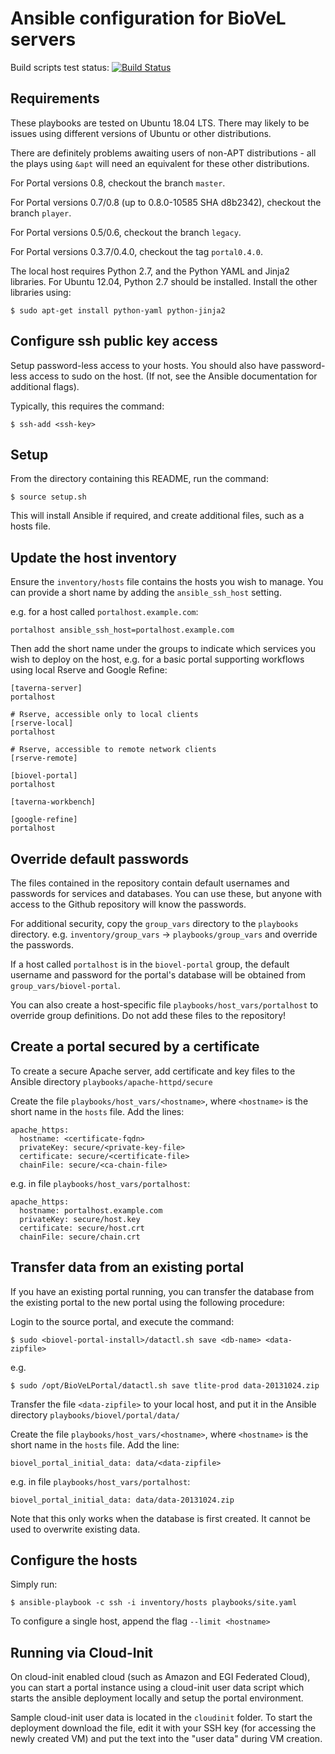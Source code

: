 # Ansible configuration for BioVeL servers

Build scripts test status: [![Build Status](https://travis-ci.org/BioVeL/ansible-playbooks.svg?branch=master)](https://travis-ci.org/BioVeL/ansible-playbooks)

## Requirements

These playbooks are tested on Ubuntu 18.04 LTS. There may likely to be issues using different versions of Ubuntu or other distributions.

There are definitely problems awaiting users of non-APT distributions - all
the plays using `&apt` will need an equivalent for these other distributions.

For Portal versions 0.8, checkout the branch `master`.

For Portal versions 0.7/0.8 (up to 0.8.0-10585 SHA d8b2342), checkout the branch `player`.

For Portal versions 0.5/0.6, checkout the branch `legacy`.

For Portal versions 0.3.7/0.4.0, checkout the tag `portal0.4.0`.

The local host requires Python 2.7, and the Python YAML and Jinja2 libraries.
For Ubuntu 12.04, Python 2.7 should be installed. Install the other libraries
using:
```
$ sudo apt-get install python-yaml python-jinja2
```

## Configure ssh public key access

Setup password-less access to your hosts.  You should also have password-less
access to sudo on the host.  (If not, see the Ansible documentation for
additional flags).

Typically, this requires the command:
```
$ ssh-add <ssh-key>
```

## Setup

From the directory containing this README, run the command:
```
$ source setup.sh
```

This will install Ansible if required, and create additional files, such as a
hosts file.


## Update the host inventory

Ensure the `inventory/hosts` file contains the hosts you wish to manage. You
can provide a short name by adding the `ansible_ssh_host` setting.

e.g. for a host called `portalhost.example.com`:
```
portalhost ansible_ssh_host=portalhost.example.com
```

Then add the short name under the groups to indicate which services you wish
to deploy on the host, e.g. for a basic portal supporting workflows using
local Rserve and Google Refine:

```
[taverna-server]
portalhost

# Rserve, accessible only to local clients
[rserve-local]
portalhost

# Rserve, accessible to remote network clients
[rserve-remote]

[biovel-portal]
portalhost

[taverna-workbench]

[google-refine]
portalhost
```

## Override default passwords

The files contained in the repository contain default usernames and passwords
for services and databases.  You can use these, but anyone with access to the
Github repository will know the passwords.

For additional security, copy the `group_vars` directory to the `playbooks`
directory. e.g. `inventory/group_vars` -> `playbooks/group_vars` and override
the passwords.

If a host called `portalhost` is in the `biovel-portal` group, the default
username and password for the portal's database will be obtained from
`group_vars/biovel-portal`.

You can also create a host-specific file `playbooks/host_vars/portalhost` to
override group definitions.  Do not add these files to the repository!


## Create a portal secured by a certificate

To create a secure Apache server, add certificate and key files to the Ansible
directory `playbooks/apache-httpd/secure`

Create the file `playbooks/host_vars/<hostname>`, where `<hostname>` is the
short name in the `hosts` file. Add the lines:
```
apache_https:
  hostname: <certificate-fqdn>
  privateKey: secure/<private-key-file>
  certificate: secure/<certificate-file>
  chainFile: secure/<ca-chain-file>
```

e.g. in file `playbooks/host_vars/portalhost`:
```
apache_https:
  hostname: portalhost.example.com
  privateKey: secure/host.key
  certificate: secure/host.crt
  chainFile: secure/chain.crt
```

## Transfer data from an existing portal

If you have an existing portal running, you can transfer the database from the
existing portal to the new portal using the following procedure:

Login to the source portal, and execute the command:
```
$ sudo <biovel-portal-install>/datactl.sh save <db-name> <data-zipfile>
```
e.g.
```
$ sudo /opt/BioVeLPortal/datactl.sh save tlite-prod data-20131024.zip
```

Transfer the file `<data-zipfile>` to your local host, and put it in the Ansible
directory `playbooks/biovel/portal/data/`

Create the file `playbooks/host_vars/<hostname>`, where `<hostname>` is the
short name in the `hosts` file. Add the line:
```
biovel_portal_initial_data: data/<data-zipfile>
```
e.g. in file `playbooks/host_vars/portalhost`:
```
biovel_portal_initial_data: data/data-20131024.zip
```

Note that this only works when the database is first created. It cannot be
used to overwrite existing data.


## Configure the hosts

Simply run:
```
$ ansible-playbook -c ssh -i inventory/hosts playbooks/site.yaml
```

To configure a single host, append the flag `--limit <hostname>`

## Running via Cloud-Init

On cloud-init enabled cloud (such as Amazon and EGI Federated Cloud), you
can start a portal instance using a cloud-init user data script which starts
the ansible deployment locally and setup the portal environment.

Sample cloud-init user data is located in the `cloudinit` folder. To start
the deployment download the file, edit it with your SSH key (for accessing
the newly created VM) and put the text into the "user data" during VM
creation.
